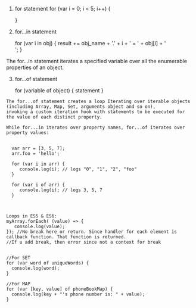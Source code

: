 

1. for statement
    for (var i = 0; i < 5; i++) {

    }
    
    
 2. for...in statement
 
    for (var i in obj) {
      result += obj_name + '.' + i + ' = ' + obj[i] + '<br>';
    }
 
 The for...in statement iterates a specified variable over all the enumerable properties of an object.
 
 
 3.  for...of statement
 
     for (variable of object) {
      statement
    }
    
    The for...of statement creates a loop Iterating over iterable objects (including Array, Map, Set, arguments object and so on),
    invoking a custom iteration hook with statements to be executed for the value of each distinct property.
    
    While for...in iterates over property names, for...of iterates over property values:


      var arr = [3, 5, 7];
      arr.foo = 'hello';

      for (var i in arr) {
         console.log(i); // logs "0", "1", "2", "foo"
      }

      for (var i of arr) {
         console.log(i); // logs 3, 5, 7
      }
      
      
      
    Loops in ES5 & ES6:
    myArray.forEach( (value) => {
       console.log(value);
    }); //No break here or return. Since handler for each element is callback function. That function is returned.
    //If u add break, then error since not a context for break
    
    
    //For SET
    for (var word of uniqueWords) {
      console.log(word);
    }
    
    //For MAP
    for (var [key, value] of phoneBookMap) {
      console.log(key + "'s phone number is: " + value);
    }

    
